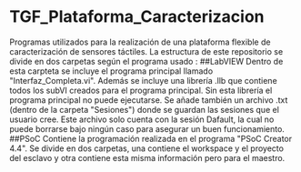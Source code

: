 # TGF_Plataforma_Caracterizacion
Programas utilizados para la realización de una plataforma flexible de caracterización de sensores táctiles. La estructura de este repositorio se divide en dos carpetas según el programa usado :
##LabVIEW
Dentro de esta carpteta se incluye el programa principal llamado "Interfaz_Completa.vi". Además se incluye una librería .llb que contiene todos los subVI creados para el programa principal. Sin esta librería el programa principal no puede ejecutarse. 
Se añade también un archivo .txt (dentro de la carpeta "Sesiones") donde se guardan las sesiones que el usuario cree. Este archivo solo cuenta con la sesión Dafault, la cual no puede borrarse bajo ningún caso para asegurar un buen funcionamiento.
##PSoC
Contiene la programación realizada en el programa "PSoC Creator 4.4". Se divide en dos carpetas, una contiene el workspace y el proyecto del esclavo y otra contiene esta misma información pero para el maestro. 

